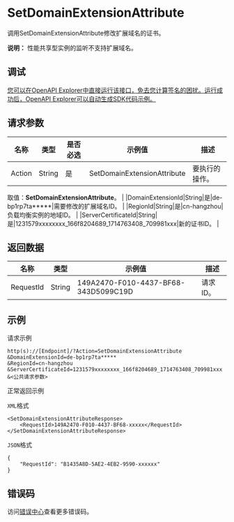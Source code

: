 # SetDomainExtensionAttribute

调用SetDomainExtensionAttribute修改扩展域名的证书。

**说明：** 性能共享型实例的监听不支持扩展域名。

## 调试

[您可以在OpenAPI Explorer中直接运行该接口，免去您计算签名的困扰。运行成功后，OpenAPI Explorer可以自动生成SDK代码示例。](https://api.aliyun.com/#product=Slb&api=SetDomainExtensionAttribute&type=RPC&version=2014-05-15)

## 请求参数

|名称|类型|是否必选|示例值|描述|
|--|--|----|---|--|
|Action|String|是|SetDomainExtensionAttribute|要执行的操作。

 取值：**SetDomainExtensionAttribute**。 |
|DomainExtensionId|String|是|de-bp1rp7ta\*\*\*\*\*|需要修改的扩展域名ID。 |
|RegionId|String|是|cn-hangzhou|负载均衡实例的地域ID。 |
|ServerCertificateId|String|是|1231579xxxxxxxx\_166f8204689\_1714763408\_709981xxx|新的证书ID。 |

## 返回数据

|名称|类型|示例值|描述|
|--|--|---|--|
|RequestId|String|149A2470-F010-4437-BF68-343D5099C19D|请求ID。 |

## 示例

请求示例

```
http(s)://[Endpoint]/?Action=SetDomainExtensionAttribute
&DomainExtensionId=de-bp1rp7ta*****
&RegionId=cn-hangzhou
&ServerCertificateId=1231579xxxxxxxx_166f8204689_1714763408_709981xxx
&<公共请求参数>
```

正常返回示例

`XML`格式

```
<SetDomainExtensionAttributeResponse>
    <RequestId>149A2470-F010-4437-BF68-xxxxx</RequestId>
</SetDomainExtensionAttributeResponse>
```

`JSON`格式

```
{
    "RequestId": "B1435A8D-5AE2-4EB2-9590-xxxxxx"
}
```

## 错误码

访问[错误中心](https://error-center.aliyun.com/status/product/Slb)查看更多错误码。

